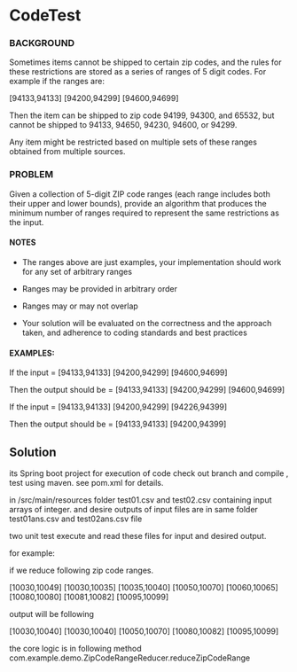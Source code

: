 # CodeTest

### BACKGROUND

Sometimes items cannot be shipped to certain zip codes, and the rules for these restrictions are stored as a series of ranges of 5 digit codes. For example if the ranges are:


[94133,94133] 
[94200,94299] 
[94600,94699]


Then the item can be shipped to zip code 94199, 94300, and 65532, but cannot be shipped to 94133, 94650, 94230, 94600, or 94299.

Any item might be restricted based on multiple sets of these ranges obtained from multiple sources.


### PROBLEM

Given a collection of 5-digit ZIP code ranges (each range includes both their upper and lower bounds), provide an algorithm that produces the minimum number of ranges required to represent the same restrictions as the input.


#### NOTES

- The ranges above are just examples, your implementation should work for any set of arbitrary ranges

- Ranges may be provided in arbitrary order

- Ranges may or may not overlap

- Your solution will be evaluated on the correctness and the approach taken, and adherence to coding standards and best practices

 

#### EXAMPLES:

If the input = [94133,94133] [94200,94299] [94600,94699]

Then the output should be = [94133,94133] [94200,94299] [94600,94699]

 

If the input = [94133,94133] [94200,94299] [94226,94399]

Then the output should be = [94133,94133] [94200,94399]

## Solution

its Spring boot project for execution of code check out branch and compile , test using maven. 
see pom.xml for details.

in /src/main/resources folder test01.csv and test02.csv containing input arrays of integer.
and desire outputs of input files are in same folder test01ans.csv and test02ans.csv file

two unit test execute and read these files for input and desired output.

for example:

if we reduce following zip code ranges.

[10030,10049]
[10030,10035]
[10035,10040]
[10050,10070]
[10060,10065]
[10080,10080]
[10081,10082]
[10095,10099]

output will be following 

[10030,10040]
[10030,10040]
[10050,10070]
[10080,10082]
[10095,10099]

the core logic is in following method
com.example.demo.ZipCodeRangeReducer.reduceZipCodeRange
